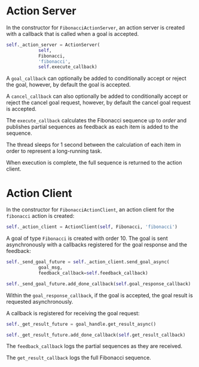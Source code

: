 # Action Server

In the constructor for `FibonacciActionServer`, an action server is created with a callback that is called when a goal is accepted.
```python
self._action_server = ActionServer(
            self,
            Fibonacci,
            'fibonacci',
            self.execute_callback)
```

A `goal_callback` can optionally be added to conditionally accept or reject the goal, however, by default the goal is accepted.

A `cancel_callback` can also optionally be added to conditionally accept or reject the cancel goal request, however, by default the cancel goal request is accepted.

The `execute_callback` calculates the Fibonacci sequence up to *order* and publishes partial sequences as feedback as each item is added to the sequence.

The thread sleeps for 1 second between the calculation of each item in order to represent a long-running task.

When execution is complete, the full sequence is returned to the action client.

# Action Client

In the constructor for `FibonacciActionClient`, an action client for the `fibonacci` action is created:

```python
self._action_client = ActionClient(self, Fibonacci, 'fibonacci')
```

A goal of type `Fibonacci` is created with order 10. The goal is sent asynchronously with a callbacks registered for the goal response and the feedback:

```python
self._send_goal_future = self._action_client.send_goal_async(
            goal_msg,
            feedback_callback=self.feedback_callback)

self._send_goal_future.add_done_callback(self.goal_response_callback)
```

Within the `goal_response_callback`, if the goal is accepted, the goal result is requested asynchronously.

A callback is registered for receiving the goal request:
```python
self._get_result_future = goal_handle.get_result_async()

self._get_result_future.add_done_callback(self.get_result_callback)
```

The `feedback_callback` logs the partial sequences as they are received.

The `get_result_callback` logs the full Fibonacci sequence.
